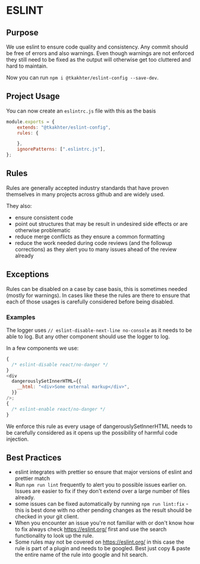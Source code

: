 # ESLINT

## Purpose

We use eslint to ensure code quality and consistency. Any commit should be free of errors and also warnings.
Even though warnings are not enforced they still need to be fixed as the output will otherwise get too cluttered and hard to maintain.

Now you can run `npm i @tkakhter/eslint-config --save-dev`.

## Project Usage

You can now create an `eslintrc.js` file with this as the basis

```js
module.exports = {
    extends: "@tkakhter/eslint-config",
    rules: {

    },
    ignorePatterns: [".eslintrc.js"],
};
```

## Rules

Rules are generally accepted industry standards that have proven themselves in many projects across github and are widely used.

They also:

- ensure consistent code
- point out structures that may be result in undesired side effects or are otherwise problematic
- reduce merge conflicts as they ensure a common formatting
- reduce the work needed during code reviews (and the followup corrections) as they alert you to many issues ahead of the review already

## Exceptions

Rules can be disabled on a case by case basis, this is sometimes needed (mostly for warnings).
In cases like these the rules are there to ensure that each of those usages is carefully considered before being disabled.

### Examples

The logger uses `// eslint-disable-next-line no-console` as it needs to be able to log.
But any other component should use the logger to log.

In a few components we use:

```javascript
{
  /* eslint-disable react/no-danger */
}
<div
  dangerouslySetInnerHTML={{
    __html: "<div>Some external markup</div>",
  }}
/>;
{
  /* eslint-enable react/no-danger */
}
```

We enforce this rule as every usage of dangerouslySetInnerHTML needs to be carefully considered as it opens up the possibility of harmful code injection.

## Best Practices

- eslint integrates with prettier so ensure that major versions of eslint and prettier match
- Run `npm run lint` frequently to alert you to possible issues earlier on. Issues are easier to fix if they don't extend over a large number of files already.
- some issues can be fixed automatically by running `npm run lint:fix` - this is best done with no other pending changes as the result should be checked in your git client.
- When you encounter an issue you're not familiar with or don't know how to fix always check https://eslint.org/ first and use the search functionality to look up the rule.
- Some rules may not be covered on https://eslint.org/ in this case the rule is part of a plugin and needs to be googled. Best just copy & paste the entire name of the rule into google and hit search.
